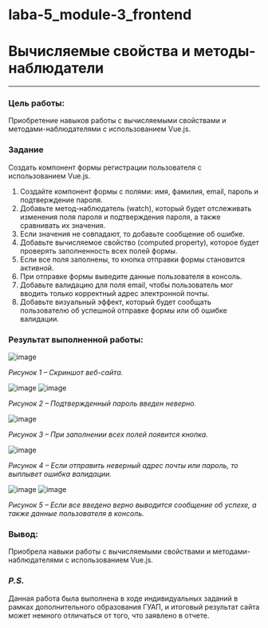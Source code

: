 # laba-5_module-3_frontend
# Вычисляемые свойства и методы-наблюдатели
________
### Цель работы:
Приобретение навыков работы с вычисляемыми свойствами и методами-наблюдателями с использованием Vue.js. 
### Задание

Создать компонент формы регистрации пользователя с использованием Vue.js. 
1.	Создайте компонент формы с полями: имя, фамилия, email, пароль и подтверждение пароля. 
2.	Добавьте метод-наблюдатель (watch), который будет отслеживать изменения поля пароля и подтверждения пароля, а также сравнивать их значения. 
3.	Если значения не совпадают, то добавьте сообщение об ошибке. 
4.	Добавьте вычисляемое свойство (computed property), которое будет проверять заполненность всех полей формы. 
5.	Если все поля заполнены, то кнопка отправки формы становится активной. 
6.	При отправке формы выведите данные пользователя в консоль. 
7.	Добавьте валидацию для поля email, чтобы пользователь мог вводить только корректный адрес электронной почты. 
8.	Добавьте визуальный эффект, который будет сообщать пользователю об успешной отправке формы или об ошибке валидации. 
### Результат выполненной работы:
![image](https://github.com/meesgloot/laba-5_module-3_frontend/assets/118816204/aea07911-ecbf-4314-ac83-33ff39fb55f4)
*<p>Рисунок 1 – Скриншот веб-сайта.</p>*
![image](https://github.com/meesgloot/laba-5_module-3_frontend/assets/118816204/825ce55e-90ec-4c84-8097-ba506c204021)
![image](https://github.com/meesgloot/laba-5_module-3_frontend/assets/118816204/3d691caf-c9e6-4b49-89ab-0ab327ec9b1d)
*<p>Рисунок 2 – Подтвержденный пароль введен неверно.</p>*
![image](https://github.com/meesgloot/laba-5_module-3_frontend/assets/118816204/b61535e6-aacf-4bda-a9e1-b3b65a3eafa5)
*<p>Рисунок 3 – При заполнении всех полей появится кнопка.</p>*
![image](https://github.com/meesgloot/laba-5_module-3_frontend/assets/118816204/804c8199-0f6a-4d10-a371-fb1575df055d)
*<p>Рисунок 4 – Если отправить неверный адрес почты или пароль, то выплывет ошибка валидации.</p>*
![image](https://github.com/meesgloot/laba-5_module-3_frontend/assets/118816204/dc7e297d-de76-4661-8c3d-a8497d515f75)
![image](https://github.com/meesgloot/laba-5_module-3_frontend/assets/118816204/7c320ca6-ad6f-46a4-86fd-eb72e159ab8b)
*<p>Рисунок 5 – Если все введено верно выводится сообщение об успехе, а также данные пользователя в консоль.</p>*
### Вывод:

Приобрела навыки работы с вычисляемыми свойствами и методами-наблюдателями с использованием Vue.js. 

### *P.S.*
Данная работа была выполнена в ходе индивидуальных заданий в рамках дополнительного образования ГУАП, и итоговый результат сайта может немного отличаться от того, что заявлено в отчете.


